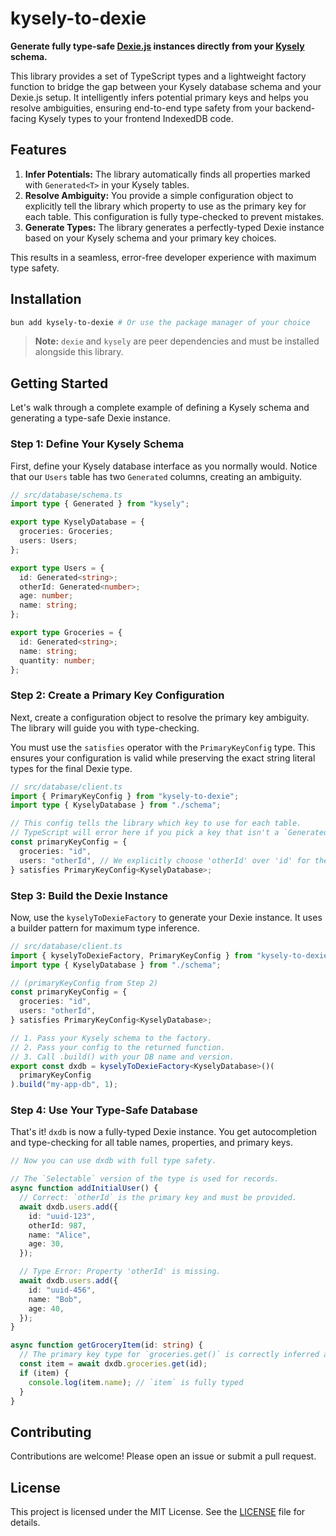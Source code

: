 # kysely-to-dexie

**Generate fully type-safe [Dexie.js](https://dexie.org/) instances directly from your [Kysely](https://kysely.dev/) schema.**

This library provides a set of TypeScript types and a lightweight factory function to bridge the gap between your Kysely database schema and your Dexie.js setup. It intelligently infers potential primary keys and helps you resolve ambiguities, ensuring end-to-end type safety from your backend-facing Kysely types to your frontend IndexedDB code.

## Features

1.  **Infer Potentials:** The library automatically finds all properties marked with `Generated<T>` in your Kysely tables.
2.  **Resolve Ambiguity:** You provide a simple configuration object to explicitly tell the library which property to use as the primary key for each table. This configuration is fully type-checked to prevent mistakes.
3.  **Generate Types:** The library generates a perfectly-typed Dexie instance based on your Kysely schema and your primary key choices.

This results in a seamless, error-free developer experience with maximum type safety.

## Installation

```bash
bun add kysely-to-dexie # Or use the package manager of your choice
```

> **Note:** `dexie` and `kysely` are peer dependencies and must be installed alongside this library.

## Getting Started

Let's walk through a complete example of defining a Kysely schema and generating a type-safe Dexie instance.

### Step 1: Define Your Kysely Schema

First, define your Kysely database interface as you normally would. Notice that our `Users` table has two `Generated` columns, creating an ambiguity.

```typescript
// src/database/schema.ts
import type { Generated } from "kysely";

export type KyselyDatabase = {
  groceries: Groceries;
  users: Users;
};

export type Users = {
  id: Generated<string>;
  otherId: Generated<number>;
  age: number;
  name: string;
};

export type Groceries = {
  id: Generated<string>;
  name: string;
  quantity: number;
};
```

### Step 2: Create a Primary Key Configuration

Next, create a configuration object to resolve the primary key ambiguity. The library will guide you with type-checking.

You must use the `satisfies` operator with the `PrimaryKeyConfig` type. This ensures your configuration is valid while preserving the exact string literal types for the final Dexie type.

```typescript
// src/database/client.ts
import { PrimaryKeyConfig } from "kysely-to-dexie";
import type { KyselyDatabase } from "./schema";

// This config tells the library which key to use for each table.
// TypeScript will error here if you pick a key that isn't a `Generated` type.
const primaryKeyConfig = {
  groceries: "id",
  users: "otherId", // We explicitly choose 'otherId' over 'id' for the Users table.
} satisfies PrimaryKeyConfig<KyselyDatabase>;
```

### Step 3: Build the Dexie Instance

Now, use the `kyselyToDexieFactory` to generate your Dexie instance. It uses a builder pattern for maximum type inference.

```typescript
// src/database/client.ts
import { kyselyToDexieFactory, PrimaryKeyConfig } from "kysely-to-dexie";
import type { KyselyDatabase } from "./schema";

// (primaryKeyConfig from Step 2)
const primaryKeyConfig = {
  groceries: "id",
  users: "otherId",
} satisfies PrimaryKeyConfig<KyselyDatabase>;

// 1. Pass your Kysely schema to the factory.
// 2. Pass your config to the returned function.
// 3. Call .build() with your DB name and version.
export const dxdb = kyselyToDexieFactory<KyselyDatabase>()(
  primaryKeyConfig
).build("my-app-db", 1);
```

### Step 4: Use Your Type-Safe Database

That's it! `dxdb` is now a fully-typed Dexie instance. You get autocompletion and type-checking for all table names, properties, and primary keys.

```typescript
// Now you can use dxdb with full type safety.

// The `Selectable` version of the type is used for records.
async function addInitialUser() {
  // Correct: `otherId` is the primary key and must be provided.
  await dxdb.users.add({
    id: "uuid-123",
    otherId: 987,
    name: "Alice",
    age: 30,
  });

  // Type Error: Property 'otherId' is missing.
  await dxdb.users.add({
    id: "uuid-456",
    name: "Bob",
    age: 40,
  });
}

async function getGroceryItem(id: string) {
  // The primary key type for `groceries.get()` is correctly inferred as `string`.
  const item = await dxdb.groceries.get(id);
  if (item) {
    console.log(item.name); // `item` is fully typed
  }
}
```

## Contributing

Contributions are welcome! Please open an issue or submit a pull request.

## License

This project is licensed under the MIT License. See the [LICENSE](LICENSE) file for details.